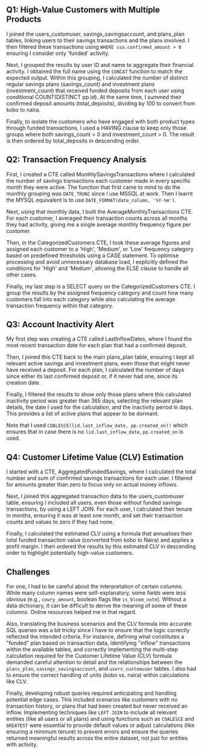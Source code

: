 ## Q1: High-Value Customers with Multiple Products

I joined the users_customuser, savings_savingsaccount, and plans_plan tables, linking users to their savings transactions and the plans involved. I then filtered these transactions using `WHERE ssa.confirmed_amount > 0` ensuring I consider only 'funded' activity.




Next, I grouped the results by user ID and name to aggregate their financial activity. I obtained the full name using the `CONCAT` function to match the expected output. Within this grouping, I calculated the number of distinct regular savings plans (savings_count) and investment plans (investment_count) that received funded deposits from each user using conditional COUNT(DISTINCT pp.id). At the same time, I summed their confirmed deposit amounts (total_deposits), dividing by 100 to convert from kobo to naira.




Finally, to isolate the customers who have engaged with both product types through funded transactions, I used a HAVING clause to keep only those groups where both savings_count > 0 and investment_count > 0. The result is then ordered by total_deposits in descending order.




## Q2: Transaction Frequency Analysis

First, I created a CTE called MonthlySavingsTransactions where I calculated the number of savings transactions each customer made in every specific month they were active. The function that first came to mind to do the monthly grouping was `DATE_TRUNC` since I use MSSQL at work. Then I learnt the MYSQL equivalent is to use `DATE_FORMAT(date_column, '%Y-%m')`.




Next, using that monthly data, I built the AverageMonthlyTransactions CTE. For each customer, I averaged their transaction counts across all months they had activity, giving me a single average monthly frequency figure per customer.




Then, in the CategorizedCustomers CTE, I took these average figures and assigned each customer to a 'High', 'Medium', or 'Low' frequency category based on predefined thresholds using a CASE statement. To optimise processing and avoid unnecessary database load, I explicitly defined the conditions for 'High' and 'Medium', allowing the ELSE clause to handle all other cases.




Finally, my last step is a SELECT query on the CategorizedCustomers CTE. I group the results by the assigned frequency category and count how many customers fall into each category while also calculating the average transaction frequency within that category. 




## Q3: Account Inactivity Alert

My first step was creating a CTE called LastInflowDates, where I found the most recent transaction date for each plan that had a confirmed deposit.




Then, I joined this CTE back to the main plans_plan table, ensuring I kept all relevant active savings and investment plans, even those that might never have received a deposit. For each plan, I calculated the number of days since either its last confirmed deposit or, if it never had one, since its creation date.




Finally, I filtered the results to show only those plans where this calculated inactivity period was greater than 365 days, selecting the relevant plan details, the date I used for the calculation, and the inactivity period in days. This provides a list of active plans that appear to be dormant.




Note that I used `COALESCE(lid.last_inflow_date, pp.created_on))` which ensures that in case there is no `lid.last_inflow_date`, `pp.created_on` is used.




## Q4: Customer Lifetime Value (CLV) Estimation




I started with a CTE, AggregatedFundedSavings, where I calculated the total number and sum of confirmed savings transactions for each user. I filtered for amounts greater than zero to focus only on actual money inflows.




Next, I joined this aggregated transaction data to the users_customuser table, ensuring I included all users, even those without funded savings transactions, by using a LEFT JOIN. For each user, I calculated their tenure in months, ensuring it was at least one month, and set their transaction counts and values to zero if they had none.




Finally, I calculated the estimated CLV using a formula that annualises their total funded transaction value (converted from kobo to Naira) and applies a profit margin. I then ordered the results by this estimated CLV in descending order to highlight potentially high-value customers.





## Challenges




For one, I had to be careful about the interpretation of certain columns. While many column names were self-explanatory, some fields were less obvious (e.g., `cowry_amount`, boolean flags like `is_bloom_note`). Without a data dictionary, it can be difficult to derive the meaning of some of these columns. Online resources helped me in that regard.





Also, translating the business scenarios and the CLV formula into accurate SQL queries was a bit tricky since I have to ensure that the logic correctly reflected the intended criteria. For instance, defining what constitutes a "funded" plan based on transaction data, identifying "inflow" transactions within the available tables, and correctly implementing the multi-step calculation required for the Customer Lifetime Value (CLV) formula demanded careful attention to detail and the relationships between the `plans_plan`, `savings_savingsaccount`, and `users_customuser` tables. I also had to ensure the correct handling of units (kobo vs. naira) within calculations like CLV.




Finally, developing robust queries required anticipating and handling potential edge cases. This included scenarios like customers with no transaction history, or plans that had been created but never received an inflow. Implementing techniques like `LEFT JOIN` to include all relevant entities (like all users or all plans) and using functions such as `COALESCE` and `GREATEST` were essential to provide default values or adjust calculations (like ensuring a minimum tenure) to prevent errors and ensure the queries returned meaningful results across the entire dataset, not just for entities with activity.